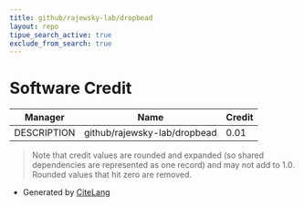 ```yaml
---
title: github/rajewsky-lab/dropbead
layout: repo
tipue_search_active: true
exclude_from_search: true
---
```

# Software Credit

|Manager|Name|Credit|
|-------|----|------|
|DESCRIPTION|github/rajewsky-lab/dropbead|0.01|


> Note that credit values are rounded and expanded (so shared dependencies are represented as one record) and may not add to 1.0. Rounded values that hit zero are removed.


- Generated by [CiteLang](https://github.com/vsoch/citelang)
